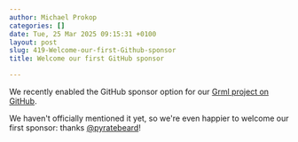 ```yaml
---
author: Michael Prokop
categories: []
date: Tue, 25 Mar 2025 09:15:31 +0100
layout: post
slug: 419-Welcome-our-first-Github-sponsor
title: Welcome our first GitHub sponsor

---
```

We recently enabled the GitHub sponsor option for our [Grml project on GitHub](https://github.com/grml).

We haven't officially mentioned it yet, so we're even happier to welcome our first sponsor: thanks [@pyratebeard](https://github.com/pyratebeard)!

